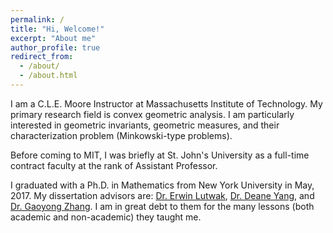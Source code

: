 ```yaml
---
permalink: /
title: "Hi, Welcome!"
excerpt: "About me"
author_profile: true
redirect_from: 
  - /about/
  - /about.html
---
```

I am a C.L.E. Moore Instructor at Massachusetts Institute of Technology. My primary research field is convex geometric analysis. I am particularly interested in geometric invariants, geometric measures, and their characterization problem (Minkowski-type problems).

Before coming to MIT, I was briefly at St. John's University as a full-time contract faculty at the rank of Assistant Professor.

I graduated with a Ph.D. in Mathematics from New York University in May, 2017. My dissertation advisors are: [Dr. Erwin Lutwak](https://cims.nyu.edu/people/profiles/LUTWAK_Erwin.html), [Dr. Deane Yang](https://cims.nyu.edu/~yangd/), and [Dr. Gaoyong Zhang](https://cims.nyu.edu/~gaoyong/). I am in great debt to them for the many lessons (both academic and non-academic) they taught me.
